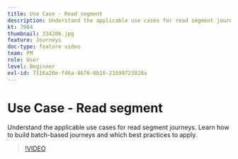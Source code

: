 ```yaml
---
title: Use Case - Read segment
description: Understand the applicable use cases for read segment journeys. Learn how to build batch-based journeys and which best practices to apply.
kt: 7964
thumbnail: 334206.jpg
feature: Journeys
doc-type: feature video
team: PM
role: User
level: Beginner
exl-id: 7116a20e-f46a-4676-8b16-21699723828a
---
```

# Use Case - Read segment

Understand the applicable use cases for read segment journeys. Learn how to build batch-based journeys and which best practices to apply.

>[!VIDEO](https://video.tv.adobe.com/v/334206?quality=12&learn=on)
